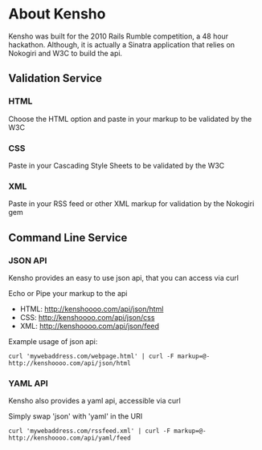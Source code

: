 About Kensho
============

Kensho was built for the 2010 Rails Rumble competition, a 48 hour hackathon.
Although, it is actually a Sinatra application that relies on Nokogiri and W3C
to build the api.

Validation Service
------------------

### HTML

Choose the HTML option and paste in your markup to be validated by the W3C

### CSS

Paste in your Cascading Style Sheets to be validated by the W3C

### XML

Paste in your RSS feed or other XML markup for validation by the Nokogiri gem

Command Line Service
--------------------

### JSON API

Kensho provides an easy to use json api, that you can access via curl

Echo or Pipe your markup to the api

*   HTML: http://kenshoooo.com/api/json/html
*   CSS: http://kenshoooo.com/api/json/css
*   XML: http://kenshoooo.com/api/json/feed

Example usage of json api:

    curl 'mywebaddress.com/webpage.html' | curl -F markup=@- http://kenshoooo.com/api/json/html
    
### YAML API

Kensho also provides a yaml api, accessible via curl

Simply swap 'json' with 'yaml' in the URI

    curl 'mywebaddress.com/rssfeed.xml' | curl -F markup=@- http://kenshoooo.com/api/yaml/feed
